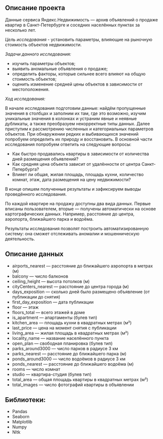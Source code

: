 ## Описание проекта

Данные сервиса Яндекс.Недвижимость — архив объявлений о продаже квартир в Санкт-Петербурге и соседних населённых пунктах за несколько лет.

*Цель исследования* - установить параметры, влияющие на рыночную стоимость объектов недвижимости.

*Задачи данного исследования:*

* изучить параметры объектов; 
* выявить аномальные объявления о продаже; 
* определить факторы, которые сильнее всего влияют на общую стоимость объектов;
* оценить изменение средней цены объектов в зависимости от местоположения.

*Ход исследования:*

В начале исследования подготовим данные: найдём пропущенные значения в столбцах и заполним их там, где это возможно, изучим уникальные значения в колонках и устраним явные и неявные дубликаты, а также преобразуем некорректные типы данных. Далее приступим к рассмотрению численных и категориальных параметров объектов. При обнаружении редких и выбивающихся значений попробуем определить их природу и восстановить. В основной части исследования попробуем ответить на следующие вопросы: 

* Как быстро продавались квартиры в зависимости от количества дней размещения объявлений? 
* Как средняя цена объекта зависит от удалённости от центра Санкт-Петербурга?
* Влияет ли общая, жилая площадь, площадь кухни, количество комнат, этаж, дата размещения на цену недвижимости? 

В конце опишем полученные результаты и зафиксируем выводы проведённого исследования.

По каждой квартире на продажу доступны два вида данных. Первые вписаны пользователем, вторые — получены автоматически на основе картографических данных. Например, расстояние до центра, аэропорта, ближайшего парка и водоёма. 

Результаты исследования позволят построить автоматизированную систему: она сможет отслеживать аномалии и мошенническую деятельность.  

## Описание данных

* airports_nearest — расстояние до ближайшего аэропорта в метрах (м)
* balcony — число балконов
* ceiling_height — высота потолков (м)
* cityCenters_nearest — расстояние до центра города (м)
* days_exposition — сколько дней было размещено объявление (от публикации до снятия)
* first_day_exposition — дата публикации
* floor — этаж
* floors_total — всего этажей в доме
* is_apartment — апартаменты (булев тип)
* kitchen_area — площадь кухни в квадратных метрах (м²)
* last_price — цена на момент снятия с публикации
* living_area — жилая площадь в квадратных метрах (м²)
* locality_name — название населённого пункта
* open_plan — свободная планировка (булев тип)
* parks_around3000 — число парков в радиусе 3 км
* parks_nearest — расстояние до ближайшего парка (м)
* ponds_around3000 — число водоёмов в радиусе 3 км
* ponds_nearest — расстояние до ближайшего водоёма (м)
* rooms — число комнат
* studio — квартира-студия (булев тип)
* total_area — общая площадь квартиры в квадратных метрах (м²)
* total_images — число фотографий квартиры в объявлении

## Библиотеки:

* Pandas
* Seaborn
* Matplotlib
* Numpy
* Nltk
